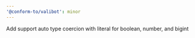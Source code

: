 ```yaml
---
'@conform-to/valibot': minor
---
```


Add support auto type coercion with literal for boolean, number, and bigint
